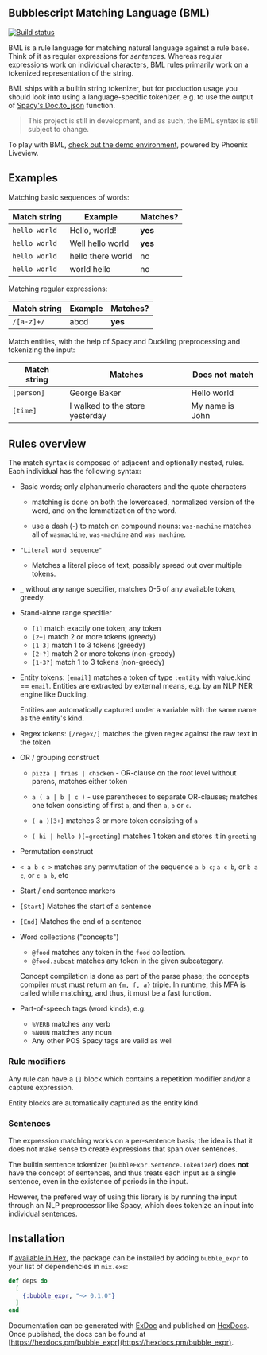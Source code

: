 ## Bubblescript Matching Language (BML)

[![Build status](https://travis-ci.com/botsquad/bubble-expr.svg?branch=master)](https://travis-ci.com/github/botsquad/bubble-expr)

BML is a rule language for matching natural language against a rule
base. Think of it as regular expressions for *sentences*. Whereas
regular expressions work on individual characters, BML rules primarily
work on a tokenized representation of the string.

BML ships with a builtin string tokenizer, but for production usage you should look into using a language-specific tokenizer, e.g. to use the output of [Spacy's Doc.to_json][spacy] function.

[spacy]: https://spacy.io/api/doc#to_json


> This project is still in development, and as such, the BML syntax is still subject to change.

To play with BML, [check out the demo environment](http://expr-ninja.apps.botsqd.com/), powered by Phoenix Liveview.


## Examples

Matching basic sequences of words:

| Match string  | Example           | Matches? |
|---------------|-------------------|----------|
| `hello world` | Hello, world!     | **yes**  |
| `hello world` | Well hello world  | **yes**  |
| `hello world` | hello there world | no       |
| `hello world` | world hello       | no       |


Matching regular expressions:

| Match string | Example | Matches? |
|--------------|---------|----------|
| `/[a-z]+/`   | abcd    | **yes**  |


Match entities, with the help of Spacy and Duckling preprocessing and
tokenizing the input:

| Match string | Matches                         | Does not match  |
|--------------|---------------------------------|-----------------|
| `[person]`   | George Baker                    | Hello world     |
| `[time]`     | I walked to the store yesterday | My name is John |


## Rules overview

The match syntax is composed of adjacent and optionally nested,
rules. Each individual has the following syntax:

- Basic words; only alphanumeric characters and the quote characters
  - matching is done on both the lowercased, normalized version of the
    word, and on the lemmatization of the word.

  - use a dash (`-`) to match on compound nouns: `was-machine` matches
    all of `wasmachine`, `was-machine` and `was machine`.

- `"Literal word sequence"`
  - Matches a literal piece of text, possibly spread out over multiple tokens.

- `_` without any range specifier, matches 0-5 of any available token, greedy.

- Stand-alone range specifier
  - `[1]` match exactly one token; any token
  - `[2+]` match 2 or more tokens (greedy)
  - `[1-3]` match 1 to 3 tokens (greedy)
  - `[2+?]` match 2 or more tokens (non-greedy)
  - `[1-3?]` match 1 to 3 tokens (non-greedy)

- Entity tokens: `[email]` matches a token of type `:entity` with
  value.kind == `email`. Entities are extracted by external means,
  e.g. by an NLP NER engine like Duckling.

  Entities are automatically captured under a variable with the same
  name as the entity's kind.

- Regex tokens: `[/regex/]` matches the given regex against the raw text in the token

- OR / grouping construct

  - `pizza | fries | chicken` - OR-clause on the root level without
    parens, matches either token

  - `a ( a | b | c )` - use parentheses to separate OR-clauses;
    matches one token consisting of first `a`, and then `a`, `b` or
    `c`.

  - `( a )[3+]` matches 3 or more token consisting of `a`
  - `( hi | hello )[=greeting]` matches 1 token and stores it in `greeting`

- Permutation construct
 - `< a b c >` matches any permutation of the sequence `a b c`; `a c b`, or `b a c`, or `c a b`, etc

- Start / end sentence markers
- `[Start]` Matches the start of a sentence
- `[End]` Matches the end of a sentence

- Word collections ("concepts")
  - `@food` matches any token in the `food` collection.
  - `@food.subcat` matches any token in the given subcategory.

  Concept compilation is done as part of the parse phase; the concepts
  compiler must must return an `{m, f, a}` triple. In runtime, this
  MFA is called while matching, and thus, it must be a fast function.

- Part-of-speech tags (word kinds), e.g.
  - `%VERB` matches any verb
  - `%NOUN` matches any noun
  - Any other POS Spacy tags are valid as well


### Rule modifiers

Any rule can have a `[]` block which contains a repetition modifier
and/or a capture expression.

Entity blocks are automatically captured as the entity kind.

### Sentences

The expression matching works on a per-sentence basis; the idea is
that it does not make sense to create expressions that span over
sentences.

The builtin sentence tokenizer (`BubbleExpr.Sentence.Tokenizer`) does
**not** have the concept of sentences, and thus treats each input as a
single sentence, even in the existence of periods in the input.

However, the prefered way of using this library is by running the
input through an NLP preprocessor like Spacy, which does tokenize an
input into individual sentences.





## Installation

If [available in Hex](https://hex.pm/docs/publish), the package can be installed
by adding `bubble_expr` to your list of dependencies in `mix.exs`:

```elixir
def deps do
  [
    {:bubble_expr, "~> 0.1.0"}
  ]
end
```

Documentation can be generated with [ExDoc](https://github.com/elixir-lang/ex_doc)
and published on [HexDocs](https://hexdocs.pm). Once published, the docs can
be found at [https://hexdocs.pm/bubble_expr](https://hexdocs.pm/bubble_expr).
